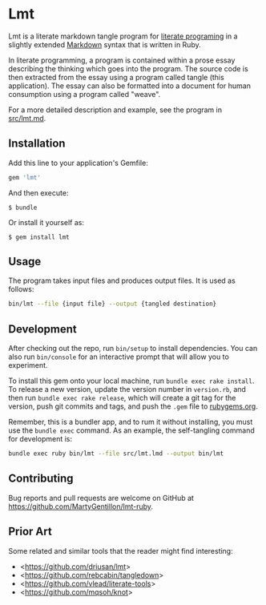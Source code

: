 # Lmt

Lmt is a literate markdown tangle program for [literate programing](https://en.wikipedia.org/wiki/Literate_programming) in a slightly extended [Markdown](http://daringfireball.net/projects/markdown/syntax) syntax that is written in Ruby.

In literate programming, a program is contained within a prose essay describing the thinking which goes into the program.  The source code is then extracted from the essay using a program called tangle (this application).  The essay can also be formatted into a document for human consumption using a program called "weave".

For a more detailed description and example, see the program in [src/lmt.md](./src/lmt.md).

## Installation

Add this line to your application's Gemfile:

```ruby
gem 'lmt'
```

And then execute:

    $ bundle

Or install it yourself as:

    $ gem install lmt

## Usage

The program takes input files and produces output files.  It is used as follows:

``` bash
bin/lmt --file {input file} --output {tangled destination}
```

## Development

After checking out the repo, run `bin/setup` to install dependencies. You can also run `bin/console` for an interactive prompt that will allow you to experiment.

To install this gem onto your local machine, run `bundle exec rake install`. To release a new version, update the version number in `version.rb`, and then run `bundle exec rake release`, which will create a git tag for the version, push git commits and tags, and push the `.gem` file to [rubygems.org](https://rubygems.org).

Remember, this is a bundler app, and to rum it without installing, you must use the `bundle exec` command. As an example, the self-tangling command for development is:

``` bash
bundle exec ruby bin/lmt --file src/lmt.lmd --output bin/lmt
```

## Contributing

Bug reports and pull requests are welcome on GitHub at https://github.com/MartyGentillon/lmt-ruby.

## Prior Art

Some related and similar tools that the reader might find interesting:

* <<https://github.com/driusan/lmt>>
* <<https://github.com/rebcabin/tangledown>>
* <<https://github.com/vlead/literate-tools>>
* <<https://github.com/mqsoh/knot>>
